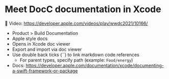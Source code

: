 # Meet DocC documentation in Xcode

🎥 Video: https://developer.apple.com/videos/play/wwdc2021/10166/

- Product > Build Documentation
- Apple style docs
- Opens in Xcode doc viewer
- Export and import via doc viewer
- Use double back ticks (``) to link markdown code references
    - For parent types, specify path (example: ``Food/energy``)
- Docs: https://developer.apple.com/documentation/xcode/documenting-a-swift-framework-or-package

